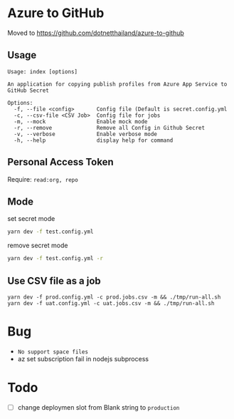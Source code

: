# Azure to GitHub

Moved to https://github.com/dotnetthailand/azure-to-github

## Usage

```
Usage: index [options]

An application for copying publish profiles from Azure App Service to GitHub Secret

Options:
  -f, --file <config>       Config file (Default is secret.config.yml
  -c, --csv-file <CSV Job>  Config file for jobs
  -m, --mock                Enable mock mode
  -r, --remove              Remove all Config in Github Secret
  -v, --verbose             Enable verbose mode
  -h, --help                display help for command
```

##  Personal Access Token

Require: `read:org, repo`


## Mode

set secret mode

```sh
yarn dev -f test.config.yml
```

remove secret mode

```sh
yarn dev -f test.config.yml -r
```

## Use CSV file as a job

```
yarn dev -f prod.config.yml -c prod.jobs.csv -m && ./tmp/run-all.sh 
yarn dev -f uat.config.yml -c uat.jobs.csv -m && ./tmp/run-all.sh 
```

# Bug

- `No support space files`
- az set subscription fail in nodejs subprocess

# Todo

- [ ] change deploymen slot from Blank string to `production`
